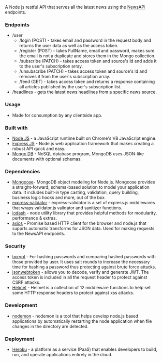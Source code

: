 
A Node js restful API that serves all the latest news using the [NewsAPI](https://newsapi.org/) endpoints. 

### Endpoints
  * /user 
    * /login (POST) - takes email and password in the request body and returns the user data as well as the access token.
    * /register (POST) - takes FullName, email and password, makes sure the email is not a duplicate and stores them in the Mongo collection.
    * /subscribe (PATCH) - takes access token and source's Id and adds it to the user's subscription array.
    * /unsubscribe (PATCH) - takes access token and source's Id and removes it from the user's subscription array.
    * /feed (GET) - takes access token and returns a response containing all articles published by the user's subscription list.
* /headlines - gets the latest news headlines from a specific news source.
  



### Usage
  - Made for consumption by any clientside app.




### Built with

* [Node JS](https://nodejs.org/en/) -  a JavaScript runtime built on Chrome's V8 JavaScript engine.
* [Express JS](https://expressjs.com/) - Node.js web application framework that makes creating a robust API quick and easy.
* [Mongo DB](https://www.mongodb.com/) - NoSQL database program, MongoDB uses JSON-like documents with optional schemas.


### Dependencies

* [Mongoose](https://mongoosejs.com/)- MongoDB object modeling for Node.js. Mongoose provides a straight-forward, schema-based solution to model your application data. It includes built-in type casting, validation, query building, business logic hooks and more, out of the box.
* [express-validator](https://express-validator.github.io/docs/) - express-validator is a set of express.js middlewares that wraps validator.js validator and sanitizer functions.
*  [lodash](https://www.npmjs.com/package/lodash) - node utility library that provides helpful methods for modularity, performance & extras.
* [axios](https://www.npmjs.com/package/axios) - Promise based HTTP client for the browser and node.js that supprts automatic transforms for JSON data. Used for making requests to the NewsAPI endpoints.
 ### Security 

* [bcrypt](https://www.npmjs.com/package/bcryptjs) -  For hashing passwords and comparing hashed passwords with those provided by user. It uses salt rounds to increase the necessary time for hashing a password thus protecting against brute force attacks.
*  [jsonwebtoken](https://www.npmjs.com/package/jsonwebtoken) - allows you to decode, verify and generate JWT. The access token is included in all the request header to protect against CSRF attacks.
*  [Helmet](https://helmetjs.github.io/docs/) - Helmet is a collection of 12 middleware functions to help set some HTTP response headers to protect against xss attacks.


### Development 
* [nodemon](https://www.npmjs.com/package/nodemon) - nodemon is a tool that helps develop node.js based applications by automatically restarting the node application when file changes in the directory are detected.


### Deployment

* [Heroku](https://dashboard.heroku.com/apps) - a platform as a service (PaaS) that enables developers to build, run, and operate applications entirely in the cloud.

